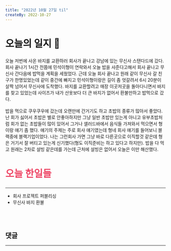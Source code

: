 ```yaml
---
title: "2022년 10월 27일 til"
createBy: 2022-10-27
---
```



##  <h2 style="font-size: 30px">오늘의 일지 🎪</h2>
오늘 저번에 사온 바지를 교환하러 회사가 끝나고 강남에 있는 무신사 스탠다드에 갔다. 회사 끝나기 1시간 전쯤에 민석이형이 연락와서 오늘 밥을 사준다고해서 회사 끝나고 무신사 간다음에 밥먹을 계획을 세웠었다. 근데 오늘 회사 끝나고 원래 같이 무신사 갈 친구가 한명있었는데 같이 중간에 빠지고 민석이형이랑은 길이 좀 엇갈려서 6시 20분이 살짝 넘어서 무신사에 도착했다. 바지를 교환할려고 매장 이곳저곳을 돌아다니면서 바지를 찾고 있었는데 사이즈가 내가 산옷보다 더 큰 바지가 없어서 환불만하고 밥먹으로 갔다.
<br>
<br>
밥을 먹으로 쿠우쿠우에 갔는데 오랜만에 간거기도 하고 초밥의 종류가 많아서 좋았다. 난 회가 싫어서 초밥은 별로 안좋아하지만 그냥 일반 초밥만 있는게 아니고 유부초밥처럼 회가 없는 초밥들이 많이 있어서 그거나 샐러드바에서 음식들 가져와서 먹으면서 형이랑 얘기 좀 했다. 얘기의 주제는 주로 회사 얘기였는데 형네 회사 얘기를 들어보니 블랙중에 블랙기업이었다. 나는 그런회사 가면 그냥 바로 다른곳으로 이직할것 같은데 형은 거기서 잘 버티고 있는게 신기했다(형도 이직준비는 하고 있다고 하지만). 밥을 다 먹고 원래는 2차로 설빙 같은데를 가는데 근처에 설빙은 없어서 오늘은 이만 해산했다.




## <h2 style="color: #ee4867; font-size: 30px">오늘 한일들</h2>
--- 
- 회사 프로젝트 퍼블리싱
- 무신사 바지 환불

<br>
<br>

## 댓글
---
<br>

<Comment />
